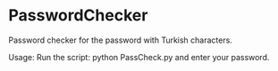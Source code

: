 # PasswordChecker
Password checker for the password with Turkish characters. 

Usage:
Run the script: python PassCheck.py and enter your password.
